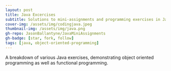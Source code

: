 ```yaml
---
layout: post
title: Java Excercises
subtitle: Solutions to mini-assignments and programming exercises in Java
cover-img: /assets/img/codingjava.jpeg
thumbnail-img: /assets/img/java.png
gh-repo: JasonBallantyne/JavaMiniAssignments
gh-badge: [star, fork, follow]
tags: [java, object-oriented-programming]
---
```


A breakdown of various Java exercises, demonstrating object oriented programming as well as functional programming.

